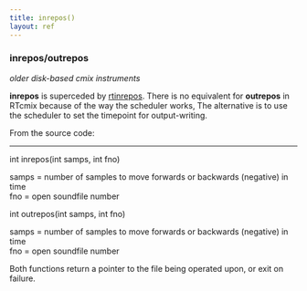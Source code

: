 ```yaml
---
title: inrepos()
layout: ref
---
```


### inrepos/outrepos

*older disk-based cmix instruments*

**inrepos** is superceded by [rtinrepos](rtinrepos.html). There is no
equivalent for **outrepos** in RTcmix because of the way the scheduler
works, The alternative is to use the scheduler to set the timepoint for
output-writing.  
  
From the source code:

-----

int inrepos(int samps, int fno)  
  
samps = number of samples to move forwards or backwards (negative) in time  
fno = open soundfile number

int outrepos(int samps, int fno)  
  
samps = number of samples to move forwards or backwards (negative) in time  
fno = open soundfile number

Both functions return a pointer to the file being operated upon, or exit
on failure.

